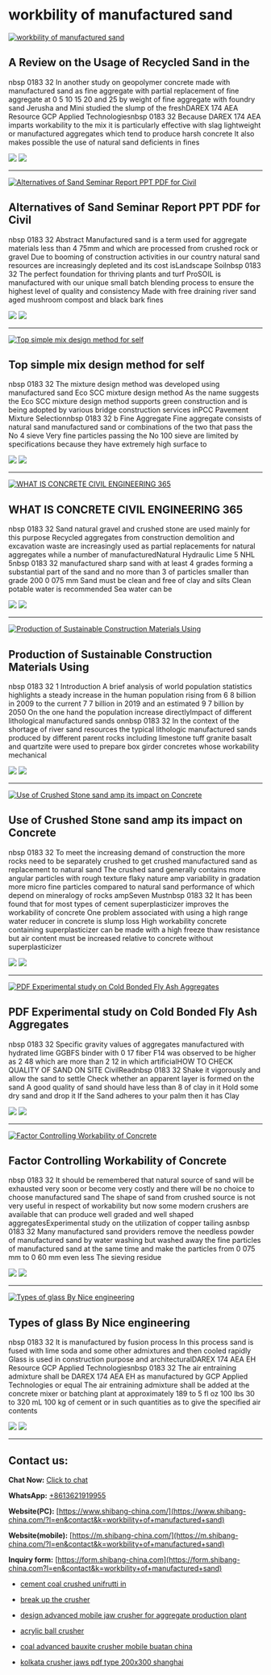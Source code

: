 # workbility of manufactured sand

<a href="https://swt.shibang-china.com/?l=en&img&k=workbility+of+manufactured+sand" target="_blank">![workbility of manufactured sand](http://static.shibang-china.com/all-800x300/1529.jpg)</a>

## A Review on the Usage of Recycled Sand in the
nbsp 0183 32 In another study on geopolymer concrete made with manufactured sand as fine aggregate with partial replacement of fine aggregate at 0 5 10 15 20 and 25 by weight of fine aggregate with foundry sand Jerusha and Mini studied the slump of the freshDAREX 174 AEA Resource GCP Applied Technologiesnbsp 0183 32 Because DAREX 174 AEA imparts workability to the mix it is particularly effective with slag lightweight or manufactured aggregates which tend to produce harsh concrete It also makes possible the use of natural sand deficients in fines


<a href="https://whatsapp.shibangsoft.com/WhatsApp.php" target="_blank" title="WhatsApp">![](http://static.shibang-china.com/icon/whatsapp.png)</a> <a href="https://swt.shibang-china.com/?l=en&icon&k=workbility+of+manufactured+sand" target="_blank">![](http://static.shibang-china.com/icon/chat-en.png)</a>

---

<a href="https://swt.shibang-china.com/?l=en&img&k=workbility+of+manufactured+sand" target="_blank">![Alternatives of Sand Seminar Report PPT PDF for Civil](http://static.shibang-china.com/all-800x300/334.jpg)</a>

## Alternatives of Sand Seminar Report PPT PDF for Civil
nbsp 0183 32 Abstract Manufactured sand is a term used for aggregate materials less than 4 75mm and which are processed from crushed rock or gravel Due to booming of construction activities in our country natural sand resources are increasingly depleted and its cost isLandscape Soilnbsp 0183 32 The perfect foundation for thriving plants and turf ProSOIL is manufactured with our unique small batch blending process to ensure the highest level of quality and consistency Made with free draining river sand aged mushroom compost and black bark fines


<a href="https://whatsapp.shibangsoft.com/WhatsApp.php" target="_blank" title="WhatsApp">![](http://static.shibang-china.com/icon/whatsapp.png)</a> <a href="https://swt.shibang-china.com/?l=en&icon&k=workbility+of+manufactured+sand" target="_blank">![](http://static.shibang-china.com/icon/chat-en.png)</a>

---

<a href="https://swt.shibang-china.com/?l=en&img&k=workbility+of+manufactured+sand" target="_blank">![Top simple mix design method for self](http://static.shibang-china.com/all-800x300/304.jpg)</a>

## Top simple mix design method for self
nbsp 0183 32 The mixture design method was developed using manufactured sand Eco SCC mixture design method As the name suggests the Eco SCC mixture design method supports green construction and is being adopted by various bridge construction services inPCC Pavement Mixture Selectionnbsp 0183 32 b Fine Aggregate Fine aggregate consists of natural sand manufactured sand or combinations of the two that pass the No 4 sieve Very fine particles passing the No 100 sieve are limited by specifications because they have extremely high surface to


<a href="https://whatsapp.shibangsoft.com/WhatsApp.php" target="_blank" title="WhatsApp">![](http://static.shibang-china.com/icon/whatsapp.png)</a> <a href="https://swt.shibang-china.com/?l=en&icon&k=workbility+of+manufactured+sand" target="_blank">![](http://static.shibang-china.com/icon/chat-en.png)</a>

---

<a href="https://swt.shibang-china.com/?l=en&img&k=workbility+of+manufactured+sand" target="_blank">![WHAT IS CONCRETE CIVIL ENGINEERING 365](http://static.shibang-china.com/all-800x300/1075.jpg)</a>

## WHAT IS CONCRETE CIVIL ENGINEERING 365
nbsp 0183 32 Sand natural gravel and crushed stone are used mainly for this purpose Recycled aggregates from construction demolition and excavation waste are increasingly used as partial replacements for natural aggregates while a number of manufacturedNatural Hydraulic Lime 5 NHL 5nbsp 0183 32 manufactured sharp sand with at least 4 grades forming a substantial part of the sand and no more than 3 of particles smaller than grade 200 0 075 mm Sand must be clean and free of clay and silts Clean potable water is recommended Sea water can be


<a href="https://whatsapp.shibangsoft.com/WhatsApp.php" target="_blank" title="WhatsApp">![](http://static.shibang-china.com/icon/whatsapp.png)</a> <a href="https://swt.shibang-china.com/?l=en&icon&k=workbility+of+manufactured+sand" target="_blank">![](http://static.shibang-china.com/icon/chat-en.png)</a>

---

<a href="https://swt.shibang-china.com/?l=en&img&k=workbility+of+manufactured+sand" target="_blank">![Production of Sustainable Construction Materials Using](http://static.shibang-china.com/all-800x300/1431.jpg)</a>

## Production of Sustainable Construction Materials Using
nbsp 0183 32 1 Introduction A brief analysis of world population statistics highlights a steady increase in the human population rising from 6 8 billion in 2009 to the current 7 7 billion in 2019 and an estimated 9 7 billion by 2050 On the one hand the population increase directlyImpact of different lithological manufactured sands onnbsp 0183 32 In the context of the shortage of river sand resources the typical lithologic manufactured sands produced by different parent rocks including limestone tuff granite basalt and quartzite were used to prepare box girder concretes whose workability mechanical


<a href="https://whatsapp.shibangsoft.com/WhatsApp.php" target="_blank" title="WhatsApp">![](http://static.shibang-china.com/icon/whatsapp.png)</a> <a href="https://swt.shibang-china.com/?l=en&icon&k=workbility+of+manufactured+sand" target="_blank">![](http://static.shibang-china.com/icon/chat-en.png)</a>

---

<a href="https://swt.shibang-china.com/?l=en&img&k=workbility+of+manufactured+sand" target="_blank">![Use of Crushed Stone sand amp its impact on Concrete](http://static.shibang-china.com/all-800x300/1456.jpg)</a>

## Use of Crushed Stone sand amp its impact on Concrete
nbsp 0183 32 To meet the increasing demand of construction the more rocks need to be separately crushed to get crushed manufactured sand as replacement to natural sand The crushed sand generally contains more angular particles with rough texture flaky nature amp variability in gradation more micro fine particles compared to natural sand performance of which depend on mineralogy of rocks ampSeven Mustnbsp 0183 32 It has been found that for most types of cement superplasticizer improves the workability of concrete One problem associated with using a high range water reducer in concrete is slump loss High workability concrete containing superplasticizer can be made with a high freeze thaw resistance but air content must be increased relative to concrete without superplasticizer


<a href="https://whatsapp.shibangsoft.com/WhatsApp.php" target="_blank" title="WhatsApp">![](http://static.shibang-china.com/icon/whatsapp.png)</a> <a href="https://swt.shibang-china.com/?l=en&icon&k=workbility+of+manufactured+sand" target="_blank">![](http://static.shibang-china.com/icon/chat-en.png)</a>

---

<a href="https://swt.shibang-china.com/?l=en&img&k=workbility+of+manufactured+sand" target="_blank">![PDF Experimental study on Cold Bonded Fly Ash Aggregates](http://static.shibang-china.com/all-800x300/359.jpg)</a>

## PDF Experimental study on Cold Bonded Fly Ash Aggregates
nbsp 0183 32 Specific gravity values of aggregates manufactured with hydrated lime GGBFS binder with 0 17 fiber F14 was observed to be higher as 2 48 which are more than 2 12 in which artificialHOW TO CHECK QUALITY OF SAND ON SITE CivilReadnbsp 0183 32 Shake it vigorously and allow the sand to settle Check whether an apparent layer is formed on the sand A good quality of sand should have less than 8 of clay in it Hold some dry sand and drop it If the Sand adheres to your palm then it has Clay


<a href="https://whatsapp.shibangsoft.com/WhatsApp.php" target="_blank" title="WhatsApp">![](http://static.shibang-china.com/icon/whatsapp.png)</a> <a href="https://swt.shibang-china.com/?l=en&icon&k=workbility+of+manufactured+sand" target="_blank">![](http://static.shibang-china.com/icon/chat-en.png)</a>

---

<a href="https://swt.shibang-china.com/?l=en&img&k=workbility+of+manufactured+sand" target="_blank">![Factor Controlling Workability of Concrete](http://static.shibang-china.com/all-800x300/837.jpg)</a>

## Factor Controlling Workability of Concrete
nbsp 0183 32 It should be remembered that natural source of sand will be exhausted very soon or become very costly and there will be no choice to choose manufactured sand The shape of sand from crushed source is not very useful in respect of workability but now some modern crushers are available that can produce well graded and well shaped aggregatesExperimental study on the utilization of copper tailing asnbsp 0183 32 Many manufactured sand providers remove the needless powder of manufactured sand by water washing but washed away the fine particles of manufactured sand at the same time and make the particles from 0 075 mm to 0 60 mm even less The sieving residue


<a href="https://whatsapp.shibangsoft.com/WhatsApp.php" target="_blank" title="WhatsApp">![](http://static.shibang-china.com/icon/whatsapp.png)</a> <a href="https://swt.shibang-china.com/?l=en&icon&k=workbility+of+manufactured+sand" target="_blank">![](http://static.shibang-china.com/icon/chat-en.png)</a>

---

<a href="https://swt.shibang-china.com/?l=en&img&k=workbility+of+manufactured+sand" target="_blank">![Types of glass By Nice engineering](http://static.shibang-china.com/all-800x300/914.jpg)</a>

## Types of glass By Nice engineering
nbsp 0183 32 It is manufactured by fusion process In this process sand is fused with lime soda and some other admixtures and then cooled rapidly Glass is used in construction purpose and architecturalDAREX 174 AEA EH Resource GCP Applied Technologiesnbsp 0183 32 The air entraining admixture shall be DAREX 174 AEA EH as manufactured by GCP Applied Technologies or equal The air entraining admixture shall be added at the concrete mixer or batching plant at approximately 189 to 5 fl oz 100 lbs 30 to 320 mL 100 kg of cement or in such quantities as to give the specified air contents


<a href="https://whatsapp.shibangsoft.com/WhatsApp.php" target="_blank" title="WhatsApp">![](http://static.shibang-china.com/icon/whatsapp.png)</a> <a href="https://swt.shibang-china.com/?l=en&icon&k=workbility+of+manufactured+sand" target="_blank">![](http://static.shibang-china.com/icon/chat-en.png)</a>

---
## Contact us:

**Chat Now:** [Click to chat](https://swt.shibang-china.com?l=en&contact&k=workbility+of+manufactured+sand)

**WhatsApp:**  [+8613621919955](https://whatsapp.shibangsoft.com/WhatsApp.php)

**Website(PC):** [https://www.shibang-china.com/](https://www.shibang-china.com/?l=en&contact&k=workbility+of+manufactured+sand)

**Website(mobile):** [https://m.shibang-china.com/](https://m.shibang-china.com/?l=en&contact&k=workbility+of+manufactured+sand)

**Inquiry form:** [https://form.shibang-china.com](https://form.shibang-china.com?l=en&contact&k=workbility+of+manufactured+sand)

* [cement coal crushed unifrutti in](../164/cement%20coal%20crushed%20unifrutti%20in.md)

* [break up the crusher](../169/break%20up%20the%20crusher.md)

* [design advanced mobile jaw crusher for aggregate production plant](../166/design%20advanced%20mobile%20jaw%20crusher%20for%20aggregate%20production%20plant.md)

* [acrylic ball crusher](../170/acrylic%20ball%20crusher.md)

* [coal advanced bauxite crusher mobile buatan china](../165/coal%20advanced%20bauxite%20crusher%20mobile%20buatan%20china.md)

* [kolkata crusher jaws pdf type 200x300 shanghai](../161/kolkata%20crusher%20jaws%20pdf%20type%20200x300%20shanghai.md)